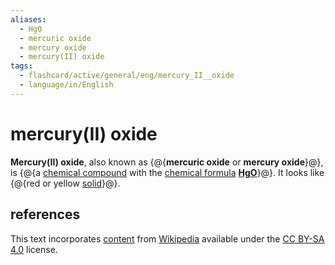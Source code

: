 ```yaml
---
aliases:
  - HgO
  - mercuric oxide
  - mercury oxide
  - mercury(II) oxide
tags:
  - flashcard/active/general/eng/mercury_II__oxide
  - language/in/English
---
```


# mercury(II) oxide

__Mercury(II) oxide__, also known as {@{__mercuric oxide__ or __mercury oxide__}@}, is {@{a [chemical compound](chemical%20compound.md) with the [chemical formula](chemical%20formula.md) __[Hg](mercury.md)[O](oxygen.md)__}@}. It looks like {@{red or yellow [solid](solid.md)}@}. <!--SR:!2025-12-26,763,330!2024-12-28,476,310!2025-06-20,201,170-->

## references

This text incorporates [content](https://en.wikipedia.org/wiki/mercury(II)_oxide) from [Wikipedia](Wikipedia.md) available under the [CC BY-SA 4.0](https://creativecommons.org/licenses/by-sa/4.0/) license.
